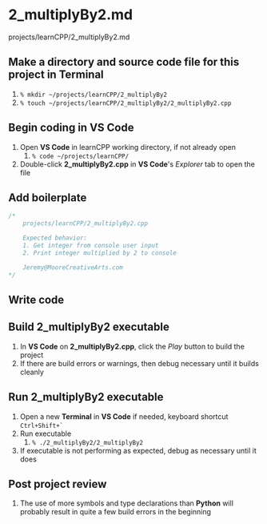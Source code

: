 # 2_multiplyBy2.md

projects/learnCPP/2_multiplyBy2.md

## Make a directory and source code file for this project in **Terminal**
1. `% mkdir ~/projects/learnCPP/2_multiplyBy2`
2. `% touch ~/projects/learnCPP/2_multiplyBy2/2_multiplyBy2.cpp`

## Begin coding in **VS Code**
1. Open **VS Code** in learnCPP working directory, if not already open
    1. `% code ~/projects/learnCPP/`
2. Double-click **2_multiplyBy2.cpp** in **VS Code**'s *Explorer* tab to open the file

## Add boilerplate
```c++
/* 
    projects/learnCPP/2_multiplyBy2.cpp

    Expected behavior:
    1. Get integer from console user input
    2. Print integer multiplied by 2 to console

    Jeremy@MooreCreativeArts.com
*/
```

## Write code

## Build **2_multiplyBy2** executable
1. In **VS Code** on **2_multiplyBy2.cpp**, click the *Play* button to build the project
2. If there are build errors or warnings, then debug necessary until it builds cleanly

## Run **2_multiplyBy2** executable
1. Open a new **Terminal** in **VS Code** if needed, keyboard shortcut ``Ctrl+Shift+` ``
2. Run executable
    1. `% ./2_multiplyBy2/2_multiplyBy2`
3. If executable is not performing as expected, debug as necessary until it does

## Post project review
1. The use of more symbols and type declarations than **Python** will probably result in quite a few build errors in the beginning